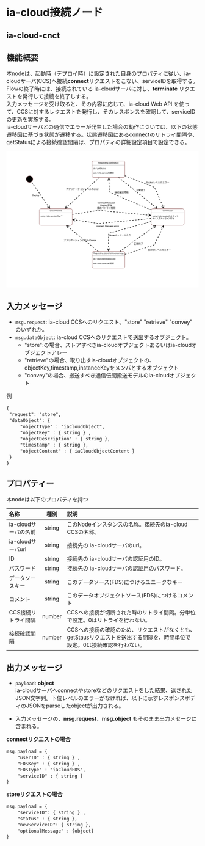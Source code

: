 # ia-cloud接続ノード

## ia-cloud-cnct

## 機能概要

本nodeは、起動時（デプロイ時）に設定された自身のプロパティに従い、ia-cloudサーバ(CCS)へ接続**connect**リクエストをこない、serviceIDを取得する。  
Flowの終了時には、接続されている ia-cloudサーバに対し、**terminate** リクエストを発行して接続を終了しする。  
入力メッセージを受け取ると、その内容に応じて、ia-cloud Web API を使って、CCSに対するレクエストを発行し、そのレスポンスを確認して、serviceIDの更新を実施する。  
ia-cloudサーバとの通信でエラーが発生した場合の動作については、以下の状態遷移図に基づき状態が遷移する。状態遷移図にあるconnectのリトライ間隔や、getStatusによる接続確認間隔は、プロパティの詳細設定項目で設定できる。


![構成図](state-machine-diagram.png)

## 入力メッセージ

- ``msg.request``: ia-cloud CCSへのリクエスト。"store" "retrieve" "convey" のいずれか。
- ``msg.dataObject``: ia-cloud CCSへのリクエストで送出するオブジェクト。
  - "store":の場合、ストアすべきia-cloudオブジェクトあるいはia-cloudオブジェクトアレー
  - "retrieve"の場合、取り出すia-cloudオブジェクトの、objectKey,timestamp,instanceKeyをメンバとするオブジェクト
  - "convey"の場合、搬送すべき通信伝聞搬送モデルのia-cloudオブジェクト

例
 ```
{
  "request": "store",
  "dataObject": {
      "objectType" : "iaCloudObject",
      "objectKey" : { string } ,
      "objectDescription" : { string },
      "timestamp" : { string },
      "objectContent" : { iaCloudObjectContent }
  }
}
 ```

## プロパティー

本nodeは以下のプロパティを持つ

| 名称 | 種別 | 説明 |
|:----------|:-----:|:--------------------|
|ia-cloudサーバの名前|string|このNodeインスタンスの名称。接続先のia-cloud CCSの名称。|
|ia-cloudサーバurl|string|接続先の ia-cloudサーバのurl。|
|ID|string|接続先の ia-cloudサーバの認証用のID。|
|パスワード|string|接続先の ia-cloudサーバの認証用のパスワード。|
|データソースキー|string|このデータソース(FDS)につけるユニークなキー|
|コメント|string|このデータオブジェクトソース(FDS)につけるコメント|
|CCS接続リトライ間隔|number|CCSへの接続が切断された時のリトライ間隔。分単位で設定。0はリトライを行わない。|
|接続確認間隔|number|CCSへの接続の確認のため、リクエストがなくとも、getStausリクエストを送出する間隔を、時間単位で設定。0は接続確認を行わない。|

## 出力メッセージ

* ``payload``:  **object**  
ia-cloudサーバへconnectやstoreなどのリクエストをした結果、返されたJSON文字列。下位レベルのエラーがなければ、以下に示すレスポンスボディのJSONをparseしたobjectが出力される。  

* 入力メッセージの、**msg.request**、**msg.object** もそのまま出力メセージに含まれる。

**connectリクエストの場合**
```
msg.payload = {
	"userID" : { string } ,
	"FDSKey" : { string } ,
	"FDSType" : "iaCloudFDS",
	"serviceID" : { string }
}
```

**storeリクエストの場合**
```
msg.payload = {
    "serviceID": { string } ,
    "status" : { string },
    "newServiceID": { string },
    "optionalMessage" : {object}
}

```
